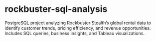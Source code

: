 # rockbuster-sql-analysis
PostgreSQL project analyzing Rockbuster Stealth’s global rental data to identify customer trends, pricing efficiency, and revenue opportunities. Includes SQL queries, business insights, and Tableau visualizations.

